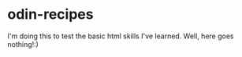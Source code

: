 # odin-recipes

I'm doing this to test the basic html skills I've learned. 
Well, here goes nothing!:)